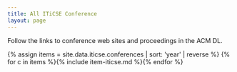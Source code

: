 ```yaml
---
title: All ITiCSE Conference
layout: page
---
```


Follow the links to conference web sites and proceedings in the ACM DL.

{% assign items = site.data.iticse.conferences | sort: 'year' | reverse %}
{% for c in items %}{% include item-iticse.md %}{% endfor %}


